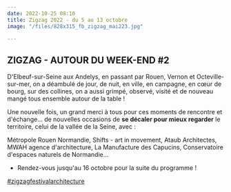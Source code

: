 ```yaml
---
date: 2022-10-25 08:10
title: Zigzag 2022 - du 5 au 13 octobre
image: "/files/828x315_fb_zigzag_mai223.jpg"

---
```

## ZIGZAG - AUTOUR DU WEEK-END #2

D'Elbeuf-sur-Seine aux Andelys, en passant par Rouen, Vernon et Octeville-sur-mer, on a déambulé de jour, de nuit, en ville, en campagne, en cœur de bourg, sur des collines, on a aussi grimpé, observé, visité et de nouveau mangé tous ensemble autour de la table !

Une nouvelle fois, un grand merci à tous pour ces moments de rencontre et d'échange… de nouvelles occasions de **se décaler pour mieux regarder** le territoire, celui de la vallée de la Seine, avec :

Métropole Rouen Normandie, Shifts - art in movement, Ataub Architectes, MWAH agence d'architecture, La Manufacture des Capucins, Conservatoire d'espaces naturels de Normandie...

* Rendez-vous jusqu'au 16 octobre pour la suite du programme !

[#zigzagfestivalarchitecture](https://www.facebook.com/zigzagfestivalarchitecture/)